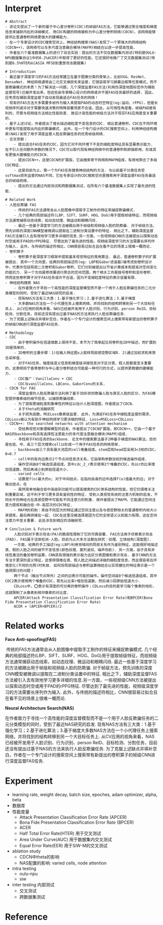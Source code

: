 # Interpret

```
# Abstract
- 该论文提出了一个新的基于中心差分卷积(CDC)的帧级FAS方法，它能够通过聚合强度和梯度信息来捕获内在的详细模式. 用CDC构建的网络被称为中心差分卷积网络(CDCN)，该网络能够提供比普通卷积网络更强大的建模能力.
- 在一个专家设计的CDC搜索空间上，神经结构搜索(NAS)发现了一个更强大的网络结构(CDCN++)，该网络可以与多尺度注意融合模块(MAFM)相结合以进一步提高性能.
- 作者在六个基准数据集上的进行了综合实验：提出的方法不仅在数据集内测试(特别是OULU-NPU数据集协议1中的0.2%ACER)中取得了更好的性能，它还很好地推广了交叉数据集测试(特别是6.5%HTER从CASIA MFSD到重放攻击数据集)

# Introduction
- 最近基于深度学习的FAS方法经常建立在基于图像分类的骨架上，比如VGG、ResNet、DenseNet. 神经网络通常由二元交叉熵损失来监督，它很容易学习屏幕边框等任意模式，而不是欺骗模式的本质！为了解决这一问题，几个深度监督FAS方法(利用伪深度地图标签作为辅助监督信号)已被开发出来，但这些由专家精心设计的网络或许不是FAS任务最好的选择. 因此，应考虑在辅助深度监督下自动发现最适合FAS任务的网络！
- 现有的FAS方法大多需要多帧作为输入来提取PAD的动态时空特征(eg:运动、rPPG)，但是长视频序列或许对于需要快速决策的特殊部署场景不合适，因此，从可用性角度看，帧级PAD是有利的，尽管与视频级方法相比性能较差. 故设计高性能的帧级方法对于现实FAS应用是至关重要的.
- 基于上述讨论，作者提出了擅长描述细粒度不变信息的CDC. 相比普通卷积，CDC在不同环境中更有可能提取出内在的欺骗模式. 此外，在一个专门设计的CDC搜索空间上，利用神经结构搜索(NAS)发现了用于深度监督人脸反欺骗任务的优秀帧级网络.
- 论文贡献：
	- 提出适合FAS任务的CDC，因为它对不同环境下不变的细粒度特征具有显著表示能力. 在不引入任何额外参数的情况下，CDC可以取代现有神经网络中的普通卷积和即插即用，形成具有更强大建模能力的CDCN.
	- 提出CDCN++，这是CDCN的扩展版，它由搜索骨干网络和MAFM组成，有效地聚合了多级CDC特征.
	- 这是目前为止，第一个为FAS任务搜索神经结构的方法. 与以前基于分类任务受softmax损失监督的NAS不同，它在专家设计的CDC搜索空间里搜索用于深度监督FAS任务最适合的帧级网络.
	- 提出的方法通过内部测试和跨数据集测试，在所有六个基准数据集上实现了最先进的性能.
	
# Related Work
- 人脸反欺骗 FAS
	- 传统的FAS方法通常会从人脸图像中提取手工制作的特征来捕捉欺骗模式.
	- 几个经典的局部描述符(LBP、SIFT、SURF、HOG、DoG)用于提取帧级特征，而视频级方法通常捕获动态线索，如动态纹理、微运动和眼睛闪烁. 
	- 最近一些基于深度学习的方法被踢出用于帧级和视频级人脸的防欺骗. 对于帧级方法，预先训练的深度CNN模型被微调以提取在二进制分类设置中的特征. 相比之下，辅助深度监督FAS方法被引入去有效地学习更多详细的信息.另一方面，一些视频级CNN方法被提出以探索动态时空或用于PAD的rPPG特征. 尽管达到了最先进的性能，视频级深度学习的方法需要长序列作为输入. 此外，与传统的描述符相比，CNN很容易过拟合且在看不见的场景上很难一概而论.
- 卷积算子
	- 卷积算子是深度学习框架中提取基本视觉特征的常用算法. 最近，普通卷积算子的扩展被提出. 其中一个方向里，经典的局部描述符(eg: LBP和Gabor滤波器)被考虑到卷积设计中，代表作包括局部二元卷积和Gabor卷积，它们分别被提出以节省计算成本和提高对空间变化的抵抗力. 另一个方向是修改要进行聚合的空间范围，两个相关工作是拨号卷积和变形卷积. 然而这些卷积算子对于FAS任务或许不合适，因为不变细粒度特征的表示容量有限.
- 神经结构搜索 NAS
	- 在作者致力于寻找一个高性能的深度监督模型而不是一个用于人脸反欺骗任务的二元分类模型的同时，受到了最近NAS研究的启发. 
	- 现有NAS方法有三大类：1.基于强化学习；2.基于进化算法；3.基于梯度
	- 大多数NAS方法在一个小代理任务上搜索网络，并将找到的结构转移到另一个大目标任务上. 从CV应用的视角来看，NAS已经被开发用于人脸识别、行为识别、person ReID、目标检测、分割任务，目前还没有提出过基于NAS的方法来执行人脸反欺骗任务.
- 为了克服上述缺点并填补空白，作者在一个专门设计的搜索空间上搜索带有新提出的卷积算子的帧级CNN进行深度监督FAS任务.

# Methodology
- CDC
	- 由于卷积操作在信道维数上保持不变，本节为了简单起见将卷积在2D中描述，而扩展到3D是简单的. 
	- 2D卷积的主要步骤：1)在输入特征图x上取样局部感受野区域R. 2)通过加权求和来聚合采样值.
	- 对于FAS任务，强度级语义信息和梯度级详细信息对于区分真、假人脸都是至关重要的，这表明将宁香草卷积与中心差分卷积结合可能是一种可行的方式，以提供更稳健的建模能力.
	- CDC推广：VanillaConv + CDC
	- CDC与vanillaConv、LBConv、GaborConv的关系. 
- CDCN for FAS
	- 深度监督的人脸反欺骗方法利用了基于3D形状的欺骗人脸与真实人脸的区分，为FAS模型提供像素级的细节信息，以捕获欺骗线索.
	- 为了提取更细粒度和鲁棒性的特征以估计人脸深度图，作者提出了CDCN.
	- 关于theta的消融研究
	- 关于损失函数，MSELoss像素级监督. 此外，为满足FAS任务中细粒度监督的需求，CDLLoss被认为有助于神经网络学习更详细的特征. Loss=MSELoss+CDLLoss
- CDCN++: the searched networks with attention mechanism
	- 受经典视觉对象理解模型的启发，作者提出了CDCN扩展版，即CDCN++，它由一个基于NAS的backbone和具有选择性注意能力的多尺度注意融合模块(MAFM)组成.
	- 寻找用于FAS任务的backbone. 论文中的搜索算法基于2种基于梯度的NAS算法，目的是在低、中、高三个层次搜索cell以形成一个用于FAS任务的网络骨架.
	- backbone由三个具有最大池层的cell堆叠组成，stem层和head层采用3×3核的CDC，θ=0.7
	- cell中的有向边表示2个节点间信息流关系，它由架构参数加权的候选操作组成.
	- 操作空间由8个候选信道组成，其中cdc_2_r表示使用2个堆叠的CDC，先以r的比率增加信道数，然后再减小到原始信道大小. 
	- varied cells
	- 设置是f(o)最大的o; 对于中间结点，在指向自身的边中选择f(o)值最大的边; 对于输出结点，在
	- 虽然简单地融合低中高级别功能可以提高搜索的CDC体系结构的性能，但它仍很难关注到重要区域，这不利于学习更多具有鉴别性的特征. 受到人类视觉系统的注意力机制的启发，不同水平的神经元在其感受野中可能有不同注意力的刺激. 故作者提出了MAFM，它能通过空间注意力提炼和融合低-中-高层次的CDC特征.
	- MAFM的机制：来自不同层次的特征通过空间注意以及与感受野相关的普通卷积内核大小来提炼，最后再拼接在一起. CDC在这里没被选择是因为它的全球语义认知能力有限，这在空间注意力中至关重要. 此处涉及到相应的消融研究.
	
# Conclusion & Future work
	人脸识别对于表示攻击(PA)的脆弱性限制了它的可靠部署. FAS方法用于侦察表示攻击(PAD). FAS属于活体检测-人脸，目前为止大多方法都在研究：纹理、立体结构(深度图).
	一方面，经典的手工描述(eg:LBP)利用领域间的局部关系作为鉴别特征，这能很好地描述真、假的人脸之间的细节不变信息(颜色纹理、莫列波纹、噪声伪影). 另一方面，由于具有非线性激活的叠加卷积运算，CNN具有很强的表示能力去区分真图像和表示攻击. 基于CNN的方法专注于更深的语义特征，这使得很难在真、假人脸之间描述详细的细粒度信息，而且很容易在环境变化(不同的光照)时失效. 如何将局部描述与卷积运算相结合以实现健壮的特征表示是一个值得探讨的问题！
	两个节点（输出节点除外）之间的边表示可能的操作。操作空间由8个候选信道组成，其中CDC2表示使用两个堆叠的CDC，首先以比率r增加信道数，然后减小回原始信道大小.
	CDLoss中，⭕️表示有深度的可分离的卷积操作；CDLoss的目的是学习每个像素的地形，这就限制了从像素到相邻像素的对比度.
	APCER(Attack Presentation Classification Error Rate)和BPCER(Bona Fide Presentation Classification Error Rate)
	ACER = (APCER+BPCER)/2
```

# Related works

**Face Anti-spoofing(FAS)**

​		传统的FAS方法通常会从人脸图像中提取手工制作的特征来捕捉欺骗模式. 几个经典的局部描述符(LBP、SIFT、SURF、HOG、DoG)用于提取帧级特征，而视频级方法通常捕获动态线索，如动态纹理、微运动和眼睛闪烁.  最近一些基于深度学习的方法被踢出用于帧级和视频级人脸的防欺骗. 对于帧级方法，预先训练的深度CNN模型被微调以提取在二进制分类设置中的特征. 相比之下，辅助深度监督FAS方法被引入去有效地学习更多详细的信息.另一方面，一些视频级CNN方法被提出以探索动态时空或用于PAD的rPPG特征. 尽管达到了最先进的性能，视频级深度学习的方法需要长序列作为输入. 此外，与传统的描述符相比，CNN很容易过拟合且在看不见的场景上很难一概而论.

**Neural Architecture Search(NAS)**

​		在作者致力于寻找一个高性能的深度监督模型而不是一个用于人脸反欺骗任务的二元分类模型的同时，受到了最近NAS研究的启发.  现有NAS方法有三大类：1.基于强化学习；2.基于进化算法；3.基于梯度大多数NAS方法在一个小代理任务上搜索网络，并将找到的结构转移到另一个大目标任务上. 从CV应用的视角来看，NAS已经被开发用于人脸识别、行为识别、person ReID、目标检测、分割任务，目前还没有提出过基于NAS的方法来执行人脸反欺骗任务. 为了克服上述缺点并填补空白，作者在一个专门设计的搜索空间上搜索带有新提出的卷积算子的帧级CNN进行深度监督FAS任务.

# Experiment

- learning rate, weight decay, batch size, epoches, adam optimizer, alpha, beta
- 数据库
- 性能度量
  - Attack Presentation Classification Error Rate (APCER)
  - Bona Fide Presentation Classification Error Rate (BPCER)
  - ACER
  - Half Total Error Rate(HTER) 用于交叉测试
  - Area Under Curve(AUC) 用于数据集内交叉测试
  - Equal Error Rate(EER) 用于SiW-M的交叉测试
- ablation study
	- CDCN中theta的影响
	- NAS配置的影响: varied cells, node attention
- intra testing
	- oulu-npu
	- siw
- inter testing 内部测试
	- 交叉测试
	- 跨数据集测试

# Reference

